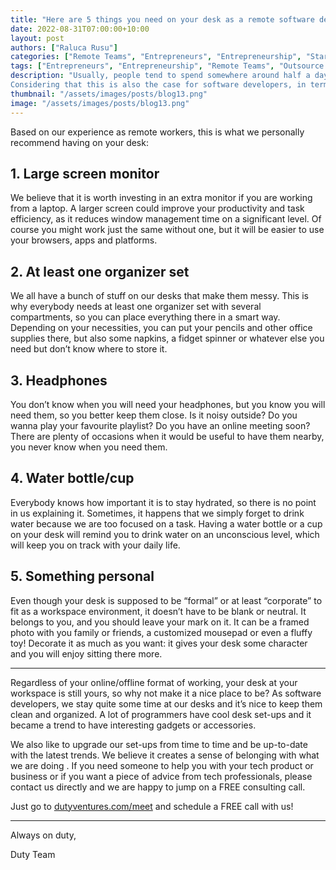 ```yaml
---
title: "Here are 5 things you need on your desk as a remote software developer"
date: 2022-08-31T07:00:00+10:00
layout: post
authors: ["Raluca Rusu"]
categories: ["Remote Teams", "Entrepreneurs", "Entrepreneurship", "Start-ups", "MVP", "Product", "Development", "Testing", "Launching"]
tags: ["Entrepreneurs", "Entrepreneurship", "Remote Teams", "Outsource Software", "Start-ups", "MVP", "Product", "Development", "Testing", "Launching"]
description: "Usually, people tend to spend somewhere around half a day working at a desk. 
Considering that this is also the case for software developers, in terms of meeting your natural desire to have everything that you need with you while working, you should have some of the most common items with you, so that you do not feel the need to go out of your room/office every single second."
thumbnail: "/assets/images/posts/blog13.png"
image: "/assets/images/posts/blog13.png"
---
```


Based on our experience as remote workers, this is what we personally recommend having on your desk:

## 1. Large screen monitor

We believe that it is worth investing in an extra monitor if you are working from a laptop. A larger screen could improve your productivity and task efficiency, as it reduces window management time on a significant level. Of course you might work just the same without one, but it will be easier to use your browsers, apps and platforms.

## 2. At least one organizer set

We all have a bunch of stuff on our desks that make them messy. This is why everybody needs at least one organizer set with several compartments, so you can place everything there in a smart way. Depending on your necessities, you can put your pencils and other office supplies there, but also some napkins, a fidget spinner or whatever else you need but don’t know where to store it. 

## 3. Headphones

You don’t know when you will need your headphones, but you know you will need them, so you better keep them close. Is it noisy outside? Do you wanna play your favourite playlist? Do you have an online meeting soon? There are plenty of occasions when it would be useful to have them nearby, you never know when you need them. 

## 4. Water bottle/cup

Everybody knows how important it is to stay hydrated, so there is no point in us explaining it. Sometimes, it happens that we simply forget to drink water because we are too focused on a task. Having a water bottle or a cup on your desk will remind you to drink water on an unconscious level, which will keep you on track with your daily life. 

## 5. Something personal

Even though your desk is supposed to be “formal” or at least “corporate” to fit as a workspace environment, it doesn’t have to be blank or neutral. It belongs to you, and you should leave your mark on it. It can be a framed photo with you family or friends, a customized mousepad or even a fluffy toy! Decorate it as much as you want: it gives your desk some character and you will enjoy sitting there more. 

----

Regardless of your online/offline format of working, your desk at your workspace is still yours, so why not make it a nice place to be? As software developers, we stay quite some time at our desks and it’s nice to keep them clean and organized. A lot of programmers have cool desk set-ups and it became a trend to have interesting gadgets or accessories. 

We also like to upgrade our set-ups from time to time and be up-to-date with the latest trends. We believe it creates a sense of belonging with what we are doing . If you need someone to help you with your tech product or business or if you want a piece of advice from tech professionals, please contact us directly and we are happy to jump on a FREE consulting call.

Just go to [dutyventures.com/meet](https://dutyventures.com/meet) and schedule a FREE call with us! 

----------------------

Always on duty,

Duty Team
